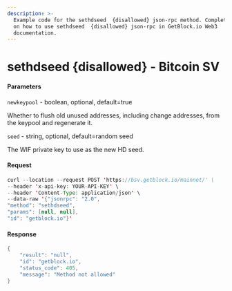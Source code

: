 ```yaml
---
description: >-
  Example code for the sethdseed  {disallowed} json-rpc method. Сomplete guide
  on how to use sethdseed  {disallowed} json-rpc in GetBlock.io Web3
  documentation.
---
```


# sethdseed {disallowed} - Bitcoin SV

#### Parameters

`newkeypool` - boolean, optional, default=true

Whether to flush old unused addresses, including change addresses, from the keypool and regenerate it.

`seed` - string, optional, default=random seed

The WIF private key to use as the new HD seed.

#### Request

```java
curl --location --request POST 'https://bsv.getblock.io/mainnet/' \ 
--header 'x-api-key: YOUR-API-KEY' \ 
--header 'Content-Type: application/json' \ 
--data-raw '{"jsonrpc": "2.0",
"method": "sethdseed",
"params": [null, null],
"id": "getblock.io"}'
```

#### Response

```java
{
    "result": "null",
    "id": "getblock.io",
    "status_code": 405,
    "message": "Method not allowed"
}
```
